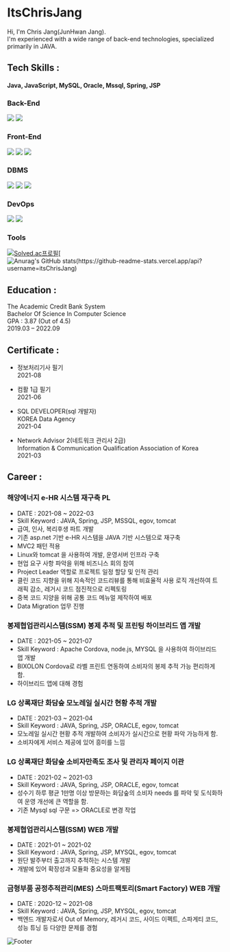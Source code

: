 # ItsChrisJang
Hi, I'm Chris Jang(JunHwan Jang).<br/>
I'm experienced with a wide range of back-end technologies, specialized primarily in JAVA.

## Tech Skills :
#### Java, JavaScript, MySQL, Oracle, Mssql, Spring, JSP
### Back-End
<img src="https://img.shields.io/badge/Java-007396?style=flat-square&logo=Java&logoColor=white"/></a>
<img src="https://img.shields.io/badge/Spring-6DB33F?style=flat-square&logo=Spring&logoColor=white"/></a>

### Front-End
<img src="https://img.shields.io/badge/HTML5-E34F26?style=flat-square&logo=HTML5&logoColor=white"/></a>
<img src="https://img.shields.io/badge/CSS3-1572B6?style=flat-square&logo=CSS3&logoColor=white"/></a>
<img src="https://img.shields.io/badge/JavaScript-F7DF1E?style=flat-square&logo=JavaScript&logoColor=white"/></a>

### DBMS
<img src="https://img.shields.io/badge/MySQL-4479A1?style=flat-square&logo=MySQL&logoColor=white"/></a>
<img src="https://img.shields.io/badge/Oracle-F80000?style=flat-square&logo=Oracle&logoColor=white"/></a>
<img src="https://img.shields.io/badge/Microsoft SQL Server-CC2927?style=flat-square&logo=Microsoft SQL Server&logoColor=white"/></a>

### DevOps
<img src="https://img.shields.io/badge/Eclipse IDE-2C2255?style=flat-square&logo=Eclipse IDE&logoColor=white"/></a>
<img src="https://img.shields.io/badge/GitHub-181717?style=flat-square&logo=GitHub&logoColor=white"/></a>


### Tools


[![Solved.ac프로필](http://mazassumnida.wtf/api/v2/generate_badge?boj=qiiopasd)](https://solved.ac/qiiopasd)[![Anurag's GitHub stats(https://github-readme-stats.vercel.app/api?username=itsChrisJang)](https://github.com/itsChrisJang/github-readme-stats)

## Education :
The Academic Credit Bank System<br/>
Bachelor Of Science In Computer Science<br/>
GPA : 3.87 (Out of 4.5)<br/>
2019.03 – 2022.09

## Certificate :
- 정보처리기사 필기<br/>
2021-08

- 컴활 1급 필기<br/>
2021-06

- SQL DEVELOPER(sql 개발자)<br/>
KOREA Data Agency<br/>
2021-04 

- Network Advisor 2(네트워크 관리사 2급)<br/>
Information & Communication Qualification Association of Korea<br/>
2021-03 

## Career :
### 해양에너지 e-HR 시스템 재구축 PL<br/>
- DATE : 2021-08 ~ 2022-03<br/>
- Skill Keyword : JAVA, Spring, JSP, MSSQL, egov, tomcat<br/>
- 급여, 인사, 복리후생 파트 개발<br/>
- 기존 asp.net 기반 e-HR 시스템을 JAVA 기반 시스템으로 재구축<br/>
- MVC2 패턴 적용<br/>
- Linux와 tomcat 을 사용하여 개발, 운영서버 인프라 구축<br/>
- 현업 요구 사항 파악을 위해 비즈니스 회의 참여<br/>
- Project Leader 역할로 프로젝트 일정 할당 및 인적 관리<br/>
- 클린 코드 지향을 위해 지속적인 코드리뷰를 통해 비효율적 사용 로직 개선하여 트래픽 감소, 레거시 코드 점진적으로 리펙토링<br/>
- 중복 코드 지양을 위해 공통 코드 메뉴얼 제작하여 배포<br/>
- Data Migration 업무 진행<br/>

### 봉제협업관리시스템(SSM) 봉제 추적 및 프린팅 하이브리드 앱 개발<br/>
- DATE : 2021-05 ~ 2021-07<br/>
- Skill Keyword : Apache Cordova, node.js, MYSQL 을 사용하여 하이브리드 앱 개발<br/>
- BIXOLON Cordova로 라벨 프린트 연동하여 소비자의 봉제 추적 가능 편리하게 함.<br/>
- 하이브리드 앱에 대해 경험<br/>

### LG 상록재단 화담숲 모노레일 실시간 현황 추적 개발<br/>
- DATE : 2021-03 ~ 2021-04<br/>
- Skill Keyword : JAVA, Spring, JSP, ORACLE, egov, tomcat<br/>
- 모노레일 실시간 현황 추적 개발하여 소비자가 실시간으로 현황 파악 가능하게 함.<br/>
- 소비자에게 서비스 제공에 있어 흥미를 느낌<br/>

### LG 상록재단 화담숲 소비자만족도 조사 및 관리자 페이지 이관<br/>
- DATE : 2021-02 ~ 2021-03 <br/>
- Skill Keyword : JAVA, Spring, JSP, ORACLE, egov, tomcat<br/>
- 성수기 하루 평균 1만명 이상 방문하는 화담숲의 소비자 needs 를 파악 및 도식화하여 운영 개선에 큰 역할을 함.<br/>
- 기존 Mysql sql 구문 => ORACLE로 변경 작업<br/>

### 봉제협업관리시스템(SSM) WEB 개발 <br/>
- DATE : 2021-01 ~ 2021-02<br/>
- Skill Keyword : JAVA, Spring, JSP, MYSQL, egov, tomcat<br/>
- 원단 발주부터 출고까지 추적하는 시스템 개발<br/>
- 개발에 있어 확장성과 모듈화 중요성을 알게됨<br/>

### 금형부품 공정추적관리(MES) 스마트팩토리(Smart Factory) WEB 개발 <br/>
- DATE : 2020-12 ~ 2021-08<br/>
- Skill Keyword : JAVA, Spring, JSP, MYSQL, egov, tomcat<br/>
- 백엔드 개발자로서 Out of Memory, 레거시 코드, 사이드 이펙트, 스파게티 코드, 성능 튜닝 등 다양한 문제를 경험<br/>

![Footer](https://capsule-render.vercel.app/api?type=waving&color=auto&height=200&section=footer)
